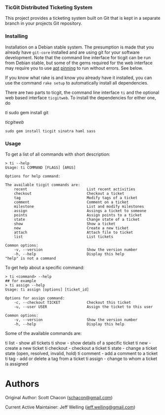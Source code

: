 ### TicGit Distributed Ticketing System ###

This project provides a ticketing system built on Git that is kept in a
separate branch in your projects Git repository.


### Installing ###
Installation on a Debian stable system.  The presumption is made that you already have `git-core` installed and are using git for your software development.  Note that the command line interface for ticgit can be run from Debian stable, but some of the gems required for the web interface may require you to use [apt](http://jaqque.sbih.org/kplug/apt-pinning.html) [pinning](http://jeffwelling.github.com//2010/09/05/Apt-Pinning.html) to run without errors.  See below. 

If you know what rake is and know you already have it installed, you can use the command `rake setup` to automatically install all dependencies.

There are two parts to ticgit, the command line interface `ti` and the optional web based interface `ticgitweb`.  To install the dependencies for either one, do

*ti*
    sudo gem install git

*ticgitweb*

    sudo gem install ticgit sinatra haml sass


### Usage ###

To get a list of all commands with short description:

    > ti --help
    Usage: ti COMMAND [FLAGS] [ARGS]
     
    Options for help command:
     
    The available ticgit commands are:
        recent                           List recent activities
        checkout                         Checkout a ticket
        tag                              Modify tags of a ticket
        comment                          Comment on a ticket
        milestone                        List and modify milestones
        assign                           Assings a ticket to someone
        points                           Assign points to a ticket
        state                            Change state of a ticket
        show                             Show a ticket
        new                              Create a new ticket
        attach                           Attach file to ticket
        list                             List tickets
     
    Common options:
        -v, --version                    Show the version number
        -h, --help                       Display this help
    "help" is not a command


To get help about a specific command:

    > ti <command> --help
    ## for example
    > ti assign --help
    Usage: ti assign [options] [ticket_id]
     
    Options for assign command:
        -c, --checkout TICKET            Checkout this ticket
        -u, --user USER                  Assign the ticket to this user
     
    Common options:
        -v, --version                    Show the version number
        -h, --help                       Display this help


Some of the available commands are:

ti list     - show all tickets
ti show     - show details of a specific ticket
ti new      - create a new ticket
ti checkout - checkout a ticket
ti state    - change a ticket state (open, resolved, invalid, hold)
ti comment  - add a comment to a ticket
ti tag      - add or delete a tag from a ticket
ti assign   - change to whom a ticket is assigned


Authors
===================================
Original Author:
Scott Chacon                (schacon@gmail.com)

Current Active Maintainer:
Jeff Welling                (jeff.welling@gmail.com)
